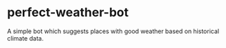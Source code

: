 # perfect-weather-bot
A simple bot which suggests places with good weather based on historical climate data.
